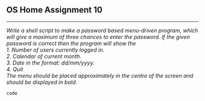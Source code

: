 ## OS Home Assignment 10

---

_Write a shell script to make a password based menu-driven program, which will give a maximum of three chances to enter the password. If the given password is correct then the program will show the_ <br>
_1. Number of users currently logged in._<br>
_2. Calendar of current month._<br>
_3. Date in the format: dd/mm/yyyy._<br>
_4. Quit_<br>
_The menu should be placed approximately in the centre of the screen and should be displayed in bold._

```bash
code
```
